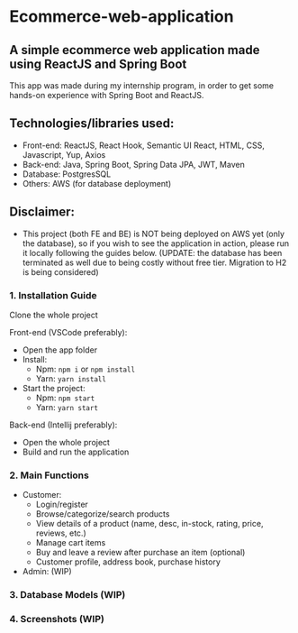 # Ecommerce-web-application
## A simple ecommerce web application made using ReactJS and Spring Boot
This app was made during my internship program, in order to get some hands-on experience with Spring Boot and ReactJS. 

## Technologies/libraries used:
- Front-end: ReactJS, React Hook, Semantic UI React, HTML, CSS, Javascript, Yup, Axios
- Back-end: Java, Spring Boot, Spring Data JPA, JWT, Maven
- Database: PostgresSQL
- Others: AWS (for database deployment)

## Disclaimer: 
  - This project (both FE and BE) is NOT being deployed on AWS yet (only the database), so if you wish to see the application in action, please run it locally following the guides below. (UPDATE: the database has been terminated as well due to being costly without free tier. Migration to H2 is being considered)

### 1. Installation Guide
Clone the whole project
 
Front-end (VSCode preferably):
- Open the app folder
- Install:
  + Npm: `npm i` or `npm install`
  + Yarn: `yarn install`
- Start the project:   
  + Npm: `npm start`
  + Yarn: `yarn start`
 
Back-end (Intellij preferably):
- Open the whole project
- Build and run the application


### 2. Main Functions
- Customer:
  + Login/register
  + Browse/categorize/search products
  + View details of a product (name, desc, in-stock, rating, price, reviews, etc.)
  + Manage cart items
  + Buy and leave a review after purchase an item (optional) 
  + Customer profile, address book, purchase history
- Admin: (WIP)
### 3. Database Models (WIP)
### 4. Screenshots (WIP)




